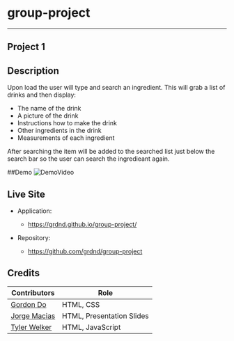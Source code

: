 # group-project
--------------------
Project 1
--------------------

## Description
Upon load the user will type and search an ingredient.
This will grab a list of drinks and then display:
* The name of the drink
* A picture of the drink
* Instructions how to make the drink
* Other ingredients in the drink
* Measurements of each ingredient
 
After searching the item will be added to the searched list just below the search bar so the user can search the ingredieant again.

##Demo
![DemoVideo](./Assets\Images/AnonymousAlcoholicsPreview.gif)

## Live Site
* Application:
    * https://grdnd.github.io/group-project/

* Repository:
    * https://github.com/grdnd/group-project

## Credits
| Contributors | Role |
| ----- | ---- |
| [Gordon Do](https://github.com/grdnd) | HTML, CSS  |
| [Jorge Macias](https://github.com/jmacnun1985) | HTML, Presentation Slides  |
| [Tyler Welker](https://github.com/TWelk) | HTML, JavaScript  |